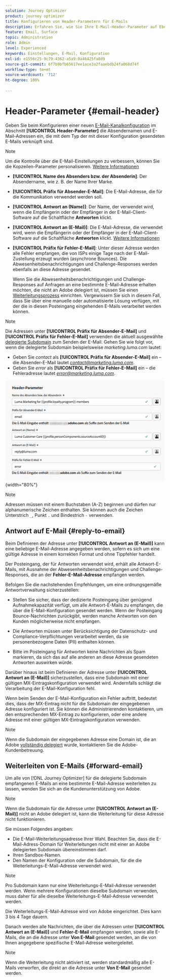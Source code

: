 ```yaml
---
solution: Journey Optimizer
product: journey optimizer
title: Konfigurieren von Header-Parametern für E-Mails
description: Erfahren Sie, wie Sie Ihre E-Mail-Header-Parameter auf Ebene der Kanalkonfiguration einrichten.
feature: Email, Surface
topic: Administration
role: Admin
level: Experienced
keywords: Einstellungen, E-Mail, Konfiguration
exl-id: e1556c25-9c79-4362-a5a9-0a46425fa8d9
source-git-commit: 6f7b9bfb65617ee1ace3a2faaebdb24fa068d74f
workflow-type: tm+mt
source-wordcount: '712'
ht-degree: 100%

---
```


# Header-Parameter {#email-header}

Geben Sie beim Konfigurieren einer neuen [E-Mail-Kanalkonfiguration](email-settings.md) im Abschnitt **[!UICONTROL Header-Parameter]** die Absendernamen und E-Mail-Adressen ein, die mit dem Typ der mit dieser Konfiguration gesendeten E-Mails verknüpft sind.

>[!NOTE]
>
>Um die Kontrolle über die E-Mail-Einstellungen zu verbessern, können Sie die Kopzeilen-Parameter personalisieren. [Weitere Informationen](../email/surface-personalization.md#personalize-header)

* **[!UICONTROL Name des Absenders bzw. der Absenderin]**: Der Absendername, wie z. B. der Name Ihrer Marke.
* **[!UICONTROL Präfix für Absender-E-Mail]**: Die E-Mail-Adresse, die für die Kommunikation verwendet werden soll.
* **[!UICONTROL Antwort an (Name)]**: Der Name, der verwendet wird, wenn die Empfängerin oder der Empfänger in der E-Mail-Client-Software auf die Schaltfläche **Antworten** klickt.
* **[!UICONTROL Antwort an (E-Mail)]**: Die E-Mail-Adresse, die verwendet wird, wenn die Empfängerin oder der Empfänger in der E-Mail-Client-Software auf die Schaltfläche **Antworten** klickt. [Weitere Informationen](#reply-to-email)
* **[!UICONTROL Präfix für Fehler-E-Mail]**: Unter dieser Adresse werden alle Fehler empfangen, die von ISPs einige Tage nach der E-Mail-Zustellung erzeugt wurden (asynchrone Bounces). Die Abwesenheitsbenachrichtigungen und Challenge-Responses werden ebenfalls an diese Adresse gesendet.

  Wenn Sie die Abwesenheitsbenachrichtigungen und Challenge-Responses auf Anfragen an eine bestimmte E-Mail-Adresse erhalten möchten, die nicht an Adobe delegiert ist, müssen Sie einen [Weiterleitungsprozess](#forward-email) einrichten. Vergewissern Sie sich in diesem Fall, dass Sie über eine manuelle oder automatisierte Lösung verfügen, mit der die in diesen Posteingang eingehenden E-Mails verarbeitet werden können.

>[!NOTE]
>
>Die Adressen unter **[!UICONTROL Präfix für Absender-E-Mail]** und **[!UICONTROL Präfix für Fehler-E-Mail]** verwenden die aktuell ausgewählte [delegierte Subdomain](../configuration/about-subdomain-delegation.md) zum Senden der E-Mail. Gehen Sie wie folgt vor, wenn die delegierte Subdomain beispielsweise *marketing.luma.com* lautet:
>
>* Geben Sie *contact* als **[!UICONTROL Präfix für Absender-E-Mail]** ein – die Absender-E-Mail lautet *contact@marketing.luma.com*.
>* Geben Sie *error* als **[!UICONTROL Präfix für Fehler-E-Mail]** ein – die Fehleradresse lautet *error@marketing.luma.com*.

![](assets/preset-header.png){width="80%"}

>[!NOTE]
>
>Adressen müssen mit einem Buchstaben (A-Z) beginnen und dürfen nur alphanumerische Zeichen enthalten. Sie können auch die Zeichen Unterstrich `_`, Punkt `.` und Bindestrich `-` verwenden.

## Antwort auf E-Mail {#reply-to-email}

Beim Definieren der Adresse unter **[!UICONTROL Antwort an (E-Mail)]** kann eine beliebige E-Mail-Adresse angegeben werden, sofern es sich um eine gültige Adresse in einem korrekten Format und ohne Tippfehler handelt.

Der Posteingang, der für Antworten verwendet wird, erhält alle Antwort-E-Mails, mit Ausnahme der Abwesenheitsbenachrichtigungen und Challenge-Responses, die an der **Fehler-E-Mail-Adresse** empfangen werden.

Befolgen Sie die nachstehenden Empfehlungen, um eine ordnungsgemäße Antwortverwaltung sicherzustellen:

* Stellen Sie sicher, dass der dedizierte Posteingang über genügend Aufnahmekapazität verfügt, um alle Antwort-E-Mails zu empfangen, die über die E-Mail-Konfiguration gesendet werden. Wenn der Posteingang Bounce-Nachrichten zurückgibt, werden manche Antworten von den Kunden möglicherweise nicht empfangen.

* Die Antworten müssen unter Berücksichtigung der Datenschutz- und Compliance-Verpflichtungen verarbeitet werden, da sie personenbezogene Daten (PII) enthalten können.

* Bitte im Posteingang für Antworten keine Nachrichten als Spam markieren, da sich das auf alle anderen an diese Adresse gesendeten Antworten auswirken würde.

Darüber hinaus ist beim Definieren der Adresse unter **[!UICONTROL Antwort an (E-Mail)]** sicherzustellen, dass eine Subdomain mit einer gültigen MX-Eintragskonfiguration verwendet wird. Andernfalls schlägt die Verarbeitung der E-Mail-Konfiguration fehl.

Wenn beim Senden der E-Mail-Konfiguration ein Fehler auftritt, bedeutet dies, dass der MX-Eintrag nicht für die Subdomain der eingegebenen Adresse konfiguriert ist. Sie können die Administrierenden kontaktieren, um den entsprechenden MX-Eintrag zu konfigurieren, oder eine andere Adresse mit einer gültigen MX-Eintragskonfiguration verwenden.

>[!NOTE]
>
>Wenn die Subdomain der eingegebenen Adresse eine Domain ist, die an Adobe [vollständig delegiert](../configuration/delegate-subdomain.md#full-subdomain-delegation) wurde, kontaktieren Sie die Adobe-Kundenbetreuung.

## Weiterleiten von E-Mails {#forward-email}

Um alle von [!DNL Journey Optimizer] für die delegierte Subdomain empfangenen E-Mails an eine bestimmte E-Mail-Adresse weiterleiten zu lassen, wenden Sie sich an die Kundenunterstützung von Adobe.

>[!NOTE]
>
>Wenn die Subdomain für die Adresse unter **[!UICONTROL Antwort an (E-Mail)]** nicht an Adobe delegiert ist, kann die Weiterleitung für diese Adresse nicht funktionieren.

Sie müssen Folgendes angeben:

* Die E-Mail-Weiterleitungsadresse Ihrer Wahl. Beachten Sie, dass die E-Mail-Adress-Domain für Weiterleitungen nicht mit einer an Adobe delegierten Subdomain übereinstimmen darf.
* Ihren Sandbox-Namen.
* Den Namen der Konfiguration oder die Subdomain, für die die Weiterleitungs-E-Mail-Adresse verwendet wird.
  <!--* The current **[!UICONTROL Reply to (email)]** address or **[!UICONTROL Error email]** address set at the channel configuration level.-->

>[!NOTE]
>
>Pro Subdomain kann nur eine Weiterleitungs-E-Mail-Adresse verwendet werden. Wenn mehrere Konfigurationen dieselbe Subdomain verwenden, muss daher für alle dieselbe Weiterleitungs-E-Mail-Adresse verwendet werden.

Die Weiterleitungs-E-Mail-Adresse wird von Adobe eingerichtet. Dies kann 3 bis 4 Tage dauern.

Danach werden alle Nachrichten, die über die Adressen unter **[!UICONTROL Antwort an (E-Mail)]** und **Fehler-E-Mail** empfangen werden, sowie alle E-Mails, die an die Adresse unter **Von E-Mail** gesendet werden, an die von Ihnen angegebene spezifische E-Mail-Adresse weitergeleitet.

>[!NOTE]
>
>Wenn die Weiterleitung nicht aktiviert ist, werden standardmäßig alle E-Mails verworfen, die direkt an die Adresse unter **Von E-Mail** gesendet werden.
